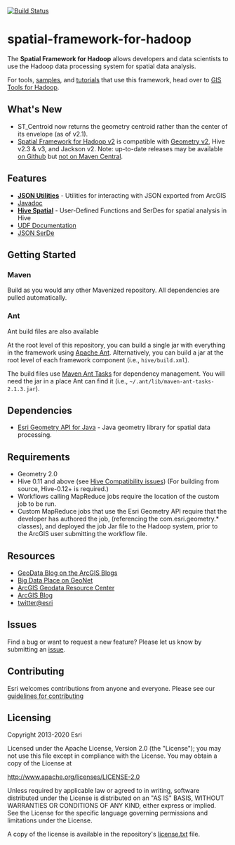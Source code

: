 [![Build Status](https://travis-ci.org/Esri/spatial-framework-for-hadoop.png?branch=master)](https://travis-ci.org/Esri/spatial-framework-for-hadoop)
# spatial-framework-for-hadoop

The __Spatial Framework for Hadoop__ allows developers and data scientists to use the Hadoop data processing system 
for spatial data analysis.

For tools, [samples](https://github.com/Esri/gis-tools-for-hadoop/tree/master/samples), and [tutorials](https://github.com/Esri/gis-tools-for-hadoop/wiki) that use this framework, head over 
to [GIS Tools for Hadoop](https://github.com/Esri/gis-tools-for-hadoop).

## What's New

* ST_Centroid now returns the geometry centroid rather than the center of its envelope (as of v2.1).
* [Spatial Framework for Hadoop v2](https://github.com/Esri/spatial-framework-for-hadoop/releases) is compatible with [Geometry v2](https://github.com/Esri/geometry-api-java/releases), Hive v2.3 & v3, and Jackson v2.  Note: up-to-date releases may be available [on Github](https://github.com/Esri/spatial-framework-for-hadoop/releases) but [not on Maven Central](https://github.com/Esri/spatial-framework-for-hadoop/issues/123).

## Features

* **[JSON Utilities](https://github.com/Esri/spatial-framework-for-hadoop/wiki/JSON-Utilities)** - Utilities 
for interacting with JSON exported from ArcGIS
 * [Javadoc](http://esri.github.com/spatial-framework-for-hadoop/json/)
* **[Hive Spatial](https://github.com/Esri/spatial-framework-for-hadoop/wiki/Hive-Spatial)** - User-Defined 
Functions and SerDes for spatial analysis in Hive
 * [UDF Documentation](https://github.com/Esri/spatial-framework-for-hadoop/wiki/UDF-Documentation)
 * [JSON SerDe](https://github.com/Esri/spatial-framework-for-hadoop/wiki/Hive-JSON-SerDe)

## Getting Started

### Maven

Build as you would any other Mavenized repository.  All dependencies are pulled automatically. 

### Ant

Ant build files are also available

At the root level of this repository, you can build a single jar with everything in the framework 
using [Apache Ant](http://ant.apache.org/).  Alternatively, you can build a jar at the root level of each 
framework component (i.e., `hive/build.xml`).

The build files use [Maven Ant Tasks](http://maven.apache.org/ant-tasks/download.html) for dependency 
management. You will need the jar in a place Ant can find it (i.e., `~/.ant/lib/maven-ant-tasks-2.1.3.jar`).


## Dependencies

* [Esri Geometry API for Java](https://github.com/Esri/geometry-api-java) - Java geometry library for spatial data 
processing.

## Requirements

* Geometry 2.0
* Hive 0.11 and above (see [Hive Compatibility issues](https://github.com/Esri/spatial-framework-for-hadoop/wiki/ST_Geometry-for-Hive-Compatibility-with-Hive-Versions))  (For building from source, Hive-0.12+ is required.)
* Workflows calling MapReduce jobs require the location of the custom job to be run.
* Custom MapReduce jobs that use the Esri Geometry API require that the developer has authored the job, 
(referencing the com.esri.geometry.\* classes), and deployed the job Jar file to the Hadoop system, prior to the 
ArcGIS user submitting the workflow file. 

## Resources

* [GeoData Blog on the ArcGIS Blogs](http://blogs.esri.com/esri/arcgis/author/jonmurphy/)
* [Big Data Place on GeoNet](https://geonet.esri.com/groups/big-data)
* [ArcGIS Geodata Resource Center]( http://resources.arcgis.com/en/communities/geodata/)
* [ArcGIS Blog](http://blogs.esri.com/esri/arcgis/)
* [twitter@esri](http://twitter.com/esri)

## Issues

Find a bug or want to request a new feature?  Please let us know by submitting an [issue](https://github.com/Esri/spatial-framework-for-hadoop/issues).

## Contributing

Esri welcomes contributions from anyone and everyone. Please see our [guidelines for contributing](https://github.com/esri/contributing)

## Licensing
Copyright 2013-2020 Esri

Licensed under the Apache License, Version 2.0 (the "License");
you may not use this file except in compliance with the License.
You may obtain a copy of the License at

   http://www.apache.org/licenses/LICENSE-2.0

Unless required by applicable law or agreed to in writing, software
distributed under the License is distributed on an "AS IS" BASIS,
WITHOUT WARRANTIES OR CONDITIONS OF ANY KIND, either express or implied.
See the License for the specific language governing permissions and
limitations under the License.

A copy of the license is available in the 
repository's [license.txt](https://raw.github.com/Esri/spatial-framework-for-hadoop/master/license.txt) file.

